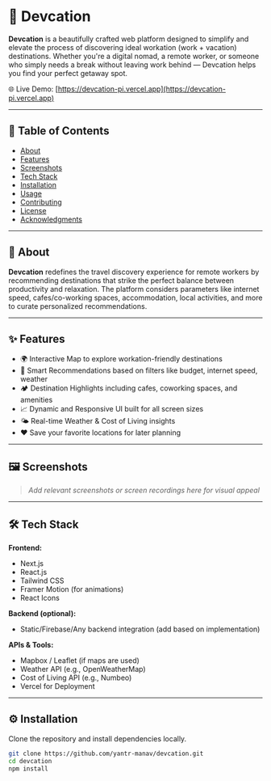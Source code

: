 # 🌴 Devcation

**Devcation** is a beautifully crafted web platform designed to simplify and elevate the process of discovering ideal workation (work + vacation) destinations. Whether you're a digital nomad, a remote worker, or someone who simply needs a break without leaving work behind — Devcation helps you find your perfect getaway spot.

🌐 Live Demo: [https://devcation-pi.vercel.app](https://devcation-pi.vercel.app)

---

## 📌 Table of Contents

- [About](#about)
- [Features](#features)
- [Screenshots](#screenshots)
- [Tech Stack](#tech-stack)
- [Installation](#installation)
- [Usage](#usage)
- [Contributing](#contributing)
- [License](#license)
- [Acknowledgments](#acknowledgments)

---

## 📖 About

**Devcation** redefines the travel discovery experience for remote workers by recommending destinations that strike the perfect balance between productivity and relaxation. The platform considers parameters like internet speed, cafes/co-working spaces, accommodation, local activities, and more to curate personalized recommendations.

---

## ✨ Features

- 🌍 Interactive Map to explore workation-friendly destinations
- 🧠 Smart Recommendations based on filters like budget, internet speed, weather
- 🏕️ Destination Highlights including cafes, coworking spaces, and amenities
- 📈 Dynamic and Responsive UI built for all screen sizes
- 🌤️ Real-time Weather & Cost of Living insights
- ❤️ Save your favorite locations for later planning

---

## 🖼️ Screenshots

> _Add relevant screenshots or screen recordings here for visual appeal_

---

## 🛠 Tech Stack

**Frontend:**

- Next.js
- React.js
- Tailwind CSS
- Framer Motion (for animations)
- React Icons

**Backend (optional):**

- Static/Firebase/Any backend integration (add based on implementation)

**APIs & Tools:**

- Mapbox / Leaflet (if maps are used)
- Weather API (e.g., OpenWeatherMap)
- Cost of Living API (e.g., Numbeo)
- Vercel for Deployment

---

## ⚙️ Installation

Clone the repository and install dependencies locally.

```bash
git clone https://github.com/yantr-manav/devcation.git
cd devcation
npm install
